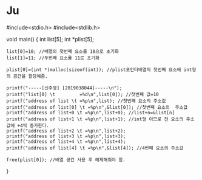 # Ju
#include<stdio.h>
#include<stdlib.h>

void main()
{
	int list[5];
	int *plist[5];

	list[0]=10; //배열의 첫번째 요소를 10으로 초기화
	list[1]=11; //두번째 요소를 11로 초기화

	plist[0]=(int *)malloc(sizeof(int)); //plist포인터배열의 첫번째 요소에 int형의 공간을 할당해줌.

	printf("-----[신주영] [2019038044]-----\n");
	printf("list[0] \t         =%d\n",list[0]); //첫번째 값=10
	printf("address of list \t =%p\n",list); //첫번째 요소의 주소값
	printf("address of list[0] \t =%p\n",&list[0]); //첫번째 요소의  주소값
	printf("address of list+0 \t =%p\n",list+0); //list+n=&list[n]
	printf("address of list+1 \t =%p\n",list+1); //int형 이므로 전 요소의 주소값에 +4씩 증가한다.
	printf("address of list+2 \t =%p\n",list+2);
	printf("address of list+3 \t =%p\n",list+3);
	printf("address of list+4 \t =%p\n",list+4);
	printf("address of list[4] \t =%p\n",&list[4]); //4번째 요소의 주소값

	free(plist[0]); //배열 공간 사용 후 해제해줘야 함.
}
